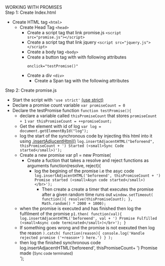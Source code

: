WORKING WITH PROMISES </br>
Step 1: Create Index.html 
* Create HTML tag ```<html>```
	* Create Head Tag ```<head>```
		* Create a script tag that link promise.js ```<script src="promise.js"></script>```
		* Create a script tag that link jquery ```<script src="jquery.js"></script>```
		* Create a body tag ```<body>```
		* Create a button tag with with following attributes
			```
			onclick="testPromise()"
			```
		* Create a div ```<div>```
			* Create a Span tag with the following attributes


Step 2: Create promise.js
* Start the script with ```'use strict'``` [(use strict)](http://www.w3schools.com/js/js_strict.asp)
* Declare a promise count variable ```var promiseCount = 0```
* Declare the testPromise function ```function testPromise(){```
	* declare a variable called ```thisPromiseCount``` that stores ```promiseCount + 1```
					```var thisPromiseCount = ++promiseCount;```
	* Get the element with id of log ```var log = document.getElementById("log");```
	* log the start of the synchronous code by injecting this html into it using [.insertAdjucentHtml()](https://developer.mozilla.org/en-US/docs/Web/API/Element/insertAdjacentHTML) ```log.insertAdjacentHTML("beforeend", thisPromiseCount + ') Started (<small>Sync Code started</small>)');```
	* Create a new promise var p1 = new Promise(
		* Create a fuction that takes a resolve and reject functions as arguments function(resolve, reject){
			* log the begining of the promise i.e the asyc code ```log.insertAdjacentHTML('beforeend', thisPromiseCount + ') Promise started (<small>Asyn code started</small>)</br>');```
				* Then create a create a timer that executes the promise after a given random time runs out ```window.setTimeout(
						function(){
							resolve(thisPromiseCount);
						}, Math.random() * 2000 + 1000); ```
	* when the promise is executed and has finished then log the fulfilment of the promise 
					```p1.then(
					function(val){
					log.insertAdjacentHTML('beforeend', val + ') Promise Fulfilled (<small>Async code terminated</small>)</br>');
					}```
	* If something goes wrong and the promise is not exexuted then log the reason
					```).catch(
					function(reason){
				console.log('Handle rejected promise ('+reason+') here.')
				}
			);```
	* then log the finished synchronous code 
			log.insertAdjacentHTML('beforeend', thisPromiseCount+ ') Promise made (<small>Sync code terminated</small>)</br>');
